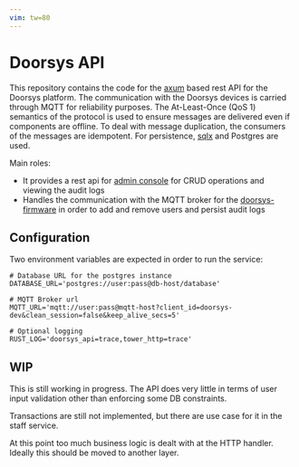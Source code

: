 ```yaml
---
vim: tw=80
---
```


# Doorsys API

This repository contains the code for the
[axum](https://github.com/tokio-rs/axum) based rest API for the Doorsys
platform. The communication with the Doorsys devices is carried through MQTT for
reliability purposes. The At-Least-Once (QoS 1) semantics of the protocol is
used to ensure messages are delivered even if components are offline. To deal
with message duplication, the consumers of the messages are idempotent. For
persistence, [sqlx](https://github.com/launchbadge/sqlx) and Postgres are used.

Main roles:

- It provides a rest api for
  [admin console](https://github.com/fabiojmendes/doorsys-web) for CRUD
  operations and viewing the audit logs
- Handles the communication with the MQTT broker for the
  [doorsys-firmware](https://github.com/fabiojmendes/doorsys-firmware) in order
  to add and remove users and persist audit logs

## Configuration

Two environment variables are expected in order to run the service:

```shell
# Database URL for the postgres instance
DATABASE_URL='postgres://user:pass@db-host/database'

# MQTT Broker url
MQTT_URL='mqtt://user:pass@mqtt-host?client_id=doorsys-dev&clean_session=false&keep_alive_secs=5'

# Optional logging
RUST_LOG='doorsys_api=trace,tower_http=trace'
```

## WIP

This is still working in progress. The API does very little in terms of user
input validation other than enforcing some DB constraints.

Transactions are still not implemented, but there are use case for it in the
staff service.

At this point too much business logic is dealt with at the HTTP handler. Ideally
this should be moved to another layer.

